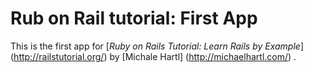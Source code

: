# Rub on Rail tutorial: First App

This is the first app for
[*Ruby on Rails Tutorial: Learn Rails by Example*] (http://railstutorial.org/)
by [Michale Hartl] (http://michaelhartl.com/) .
